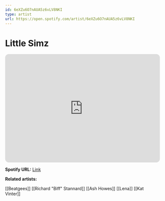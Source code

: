```yaml
---
id: 6eXZu6O7nAUA5z6vLV8NKI
type: artist
url: https://open.spotify.com/artist/6eXZu6O7nAUA5z6vLV8NKI
---
```

# Little Simz

<iframe style="border-radius:12px" src="https://open.spotify.com/embed/artist/6eXZu6O7nAUA5z6vLV8NKI" width="100%" height="352" frameBorder="0" allowfullscreen="" allow="autoplay; clipboard-write; encrypted-media; fullscreen; picture-in-picture" loading="lazy"></iframe>

**Spotify URL:** [Link](https://open.spotify.com/artist/6eXZu6O7nAUA5z6vLV8NKI)

**Related artists:**

[[Beatgees]]
[[Richard "Biff" Stannard]]
[[Ash Howes]]
[[Lena]]
[[Kat Vinter]]
